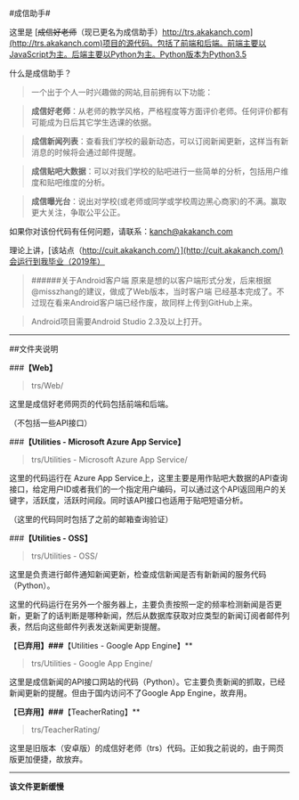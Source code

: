 #成信助手#

这里是 [~~成信好老师~~（现已更名为成信助手）http://trs.akakanch.com](http://trs.akakanch.com)项目的源代码。包括了前端和后端。前端主要以JavaScript为主。后端主要以Python为主。Python版本为Python3.5

什么是成信助手？

> 一个出于个人一时兴趣做的网站,目前拥有以下功能：

> __成信好老师__：从老师的教学风格，严格程度等方面评价老师。任何评价都有可能成为日后其它学生选课的依据。

> __成信新闻列表__：查看我们学校的最新动态，可以订阅新闻更新，这样当有新消息的时候将会通过邮件提醒。

>__成信贴吧大数据__：可以对我们学校的贴吧进行一些简单的分析，包括用户维度和贴吧维度的分析。

>__成信曝光台__：说出对学校(或老师或同学或学校周边黑心商家)的不满。赢取更大关注，争取公平公正。



如果你对该份代码有任何问题，请联系：[kanch@akakanch.com](kanch@akakanch.com)

理论上讲，[该站点（http://cuit.akakanch.com/）](http://cuit.akakanch.com/)会运行到我毕业（2019年）

>######关于Android客户端
原来是想的以客户端形式分发，后来根据@misszhang的建议，做成了Web版本，当时客户端 已经基本完成了。不过现在看来Android客户端已经作废，故同样上传到GitHub上来。

>Android项目需要Android Studio 2.3及以上打开。

---
##文件夹说明

###**【Web】**
>trs/Web/

这里是成信好老师网页的代码包括前端和后端。

（不包括一些API接口）


###**【Utilities - Microsoft Azure App Service】**
 >trs/Utilities - Microsoft Azure App Service/

这里的代码运行在 Azure App Service上，这里主要是用作贴吧大数据的API查询接口，给定用户ID或者我们的一个指定用户编码，可以通过这个API返回用户的关键字，活跃度，活跃时间段。同时该API接口也适用于贴吧短语分析。

（这里的代码同时包括了之前的邮箱查询验证）


###**【Utilities - OSS】**
 >trs/Utilities - OSS/

这里是负责进行邮件通知新闻更新，检查成信新闻是否有新新闻的服务代码（Python）。

这里的代码运行在另外一个服务器上，主要负责按照一定的频率检测新闻是否更新，更新了的话判断是哪种新闻，然后从数据库获取对应类型的新闻订阅者邮件列表，然后向这些邮件列表发送新闻更新提醒。

【**已弃用】###**【Utilities - Google App Engine】**
 >trs/Utilities - Google App Engine/

这里是成信新闻的API接口网站的代码（Python）。它主要负责新闻的抓取，已经新闻更新的提醒。但由于国内访问不了Google App Engine，故弃用。

【**已弃用】###**【TeacherRating】**
>trs/TeacherRating/

这里是旧版本（安卓版）的成信好老师（trs）代码。正如我之前说的，由于网页版更加便捷，故放弃。







---

__该文件更新缓慢__


